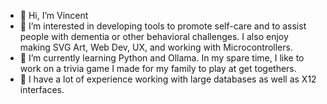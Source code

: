 - 👋 Hi, I’m Vincent 
- 👀 I’m interested in developing tools to promote self-care and to assist people with dementia or other behavioral challenges.  I also enjoy making SVG Art, Web Dev, UX, and working with Microcontrollers.
- 🌱 I’m currently learning Python and Ollama.  In my spare time, I like to work on a trivia game I made for my family to play at get togethers.
- 💞️ I have a lot of experience working with large databases as well as X12 interfaces.

<!---
vpbasile/vpbasile is a ✨ special ✨ repository because its `README.md` (this file) appears on your GitHub profile.
You can click the Preview link to take a look at your changes.
--->
